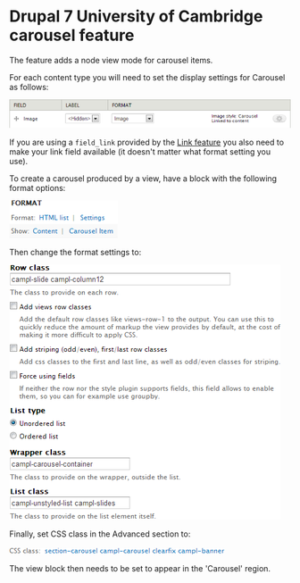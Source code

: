 Drupal 7 University of Cambridge carousel feature
=================================================

The feature adds a node view mode for carousel items.

For each content type you will need to set the display settings for Carousel as follows:

![Carousel display configuration](doc/carousel_display.png)

If you are using a `field_link` provided by the [Link feature](https://github.com/misd-service-development/drupal-feature-link) you also need to make your link field available (it doesn't matter what format setting you use).

To create a carousel produced by a view, have a block with the following format options:

![Format options](doc/view_format.png)

Then change the format settings to:

![Format settings](doc/view_style_options.png)

Finally, set CSS class in the Advanced section to:

![CSS class](doc/view_advanced_css.png)

The view block then needs to be set to appear in the 'Carousel' region.
